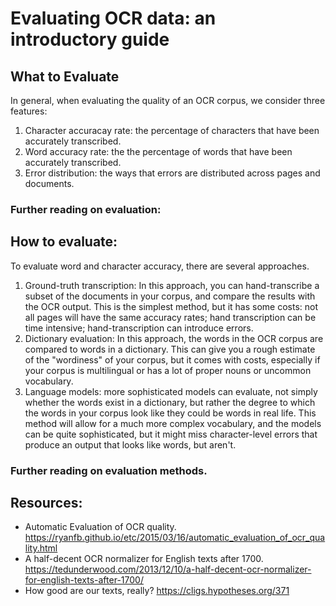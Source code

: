 # Evaluating OCR data: an introductory guide
## What to Evaluate
In general, when evaluating the quality of an OCR corpus, we consider three features:
1. Character accuracay rate: the percentage of characters that have been accurately transcribed.
2. Word accuracy rate: the the percentage of words that have been accurately transcribed.
3. Error distribution: the ways that errors are distributed across pages and documents.

### Further reading on evaluation:

## How to evaluate:
To evaluate word and character accuracy, there are several approaches.

1. Ground-truth transcription: In this approach, you can hand-transcribe a subset of the documents in your corpus, and compare the results with the OCR output. This is the simplest method, but it has some costs: not all pages will have the same accuracy rates; hand transcription can be time intensive; hand-transcription can introduce errors.
2. Dictionary evaluation: In this approach, the words in the OCR corpus are compared to words in a dictionary. This can give you a rough estimate of the "wordiness" of your corpus, but it comes with costs, especially if your corpus is multilingual or has a lot of proper nouns or uncommon vocabulary.
3. Language models: more sophisticated models can evaluate, not simply whether the words exist in a dictionary, but rather the degree to which the words in your corpus look like they could be words in real life. This method will allow for a much more complex vocabulary, and the models can be quite sophisticated, but it might miss character-level errors that produce an output that looks like words, but aren't.

### Further reading on evaluation methods.

## Resources:
* Automatic Evaluation of OCR quality. https://ryanfb.github.io/etc/2015/03/16/automatic_evaluation_of_ocr_quality.html
* A half-decent OCR normalizer for English texts after 1700. https://tedunderwood.com/2013/12/10/a-half-decent-ocr-normalizer-for-english-texts-after-1700/
* How good are our texts, really? https://cligs.hypotheses.org/371
